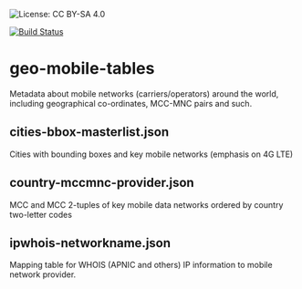 ![License: CC BY-SA 4.0](https://i.creativecommons.org/l/by-sa/4.0/88x31.png)

[![Build Status](https://travis-ci.org/fastah/geo-mobile-tables.svg?branch=master)](https://travis-ci.org/fastah/geo-mobile-tables)

# geo-mobile-tables
Metadata about mobile networks (carriers/operators) around the world, including geographical co-ordinates, MCC-MNC pairs and such. 

## cities-bbox-masterlist.json
Cities with bounding boxes and key mobile networks (emphasis on 4G LTE)

## country-mccmnc-provider.json
MCC and MCC 2-tuples of key mobile data networks ordered by country two-letter codes

## ipwhois-networkname.json
Mapping table for WHOIS (APNIC and others) IP information to mobile network provider. 


